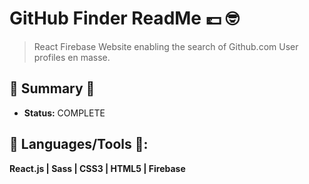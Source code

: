 # GitHub Finder ReadMe 💷 :nerd_face:
> React Firebase Website enabling the search of Github.com User profiles en masse.

## :satellite: Summary :satellite:
   - __Status:__ COMPLETE 

## :hammer: Languages/Tools :hammer::
__React.js | Sass | CSS3 | HTML5 | Firebase__
